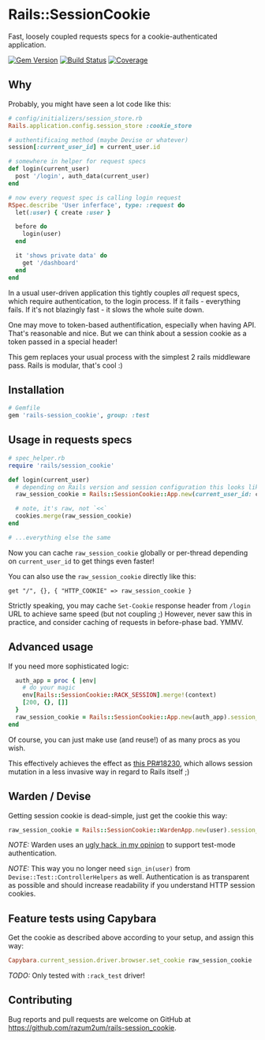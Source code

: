 # Rails::SessionCookie

Fast, loosely coupled requests specs for a cookie-authenticated application.

[![Gem Version][GV img]][Gem Version]
[![Build Status][BS img]][Build Status]
[![Coverage][CV img]][Coverage]

## Why

Probably, you might have seen a lot code like this:

```ruby
# config/initializers/session_store.rb
Rails.application.config.session_store :cookie_store

# authentificaing method (maybe Devise or whatever)
session[:current_user_id] = current_user.id

# somewhere in helper for request specs
def login(current_user)
  post '/login', auth_data(current_user)
end

# now every request spec is calling login request
RSpec.describe 'User inferface', type: :request do
  let(:user) { create :user }

  before do
    login(user)
  end

  it 'shows private data' do
    get '/dashboard'
  end
end
```

In a usual user-driven application this tightly couples *all* request specs, which require authentication, to the login process.
If it fails - everything fails. If it's not blazingly fast - it slows the whole suite down.

One may move to token-based authentification, especially when having API. That's reasonable and nice.
But we can think about a session cookie as a token passed in a special header!

This gem replaces your usual process with the simplest 2 rails middleware pass.
Rails is modular, that's cool :)

## Installation

```ruby
# Gemfile
gem 'rails-session_cookie', group: :test
```

## Usage in requests specs

```ruby
# spec_helper.rb
require 'rails/session_cookie'

def login(current_user)
  # depending on Rails version and session configuration this looks like "cookie_store_key=data--digest; path=/; HttpOnly"
  raw_session_cookie = Rails::SessionCookie::App.new(current_user_id: current_user.id).session_cookie

  # note, it's raw, not `<<`
  cookies.merge(raw_session_cookie)
end

# ...everything else the same
```

Now you can cache `raw_session_cookie` globally or per-thread depending on `current_user_id` to get things even faster!

You can also use the `raw_session_cookie` directly like this:

```
get "/", {}, { "HTTP_COOKIE" => raw_session_cookie }
```

Strictly speaking, you may cache `Set-Cookie` response header from `/login` URL to achieve same speed (but not coupling ;)
However, never saw this in practice, and consider caching of requests in before-phase bad. YMMV.

## Advanced usage

If you need more sophisticated logic:

```ruby
  auth_app = proc { |env|
    # do your magic
    env[Rails::SessionCookie::RACK_SESSION].merge!(context)
    [200, {}, []]
  }
  raw_session_cookie = Rails::SessionCookie::App.new(auth_app).session_cookie
end
```

Of course, you can just make use (and reuse!) of as many procs as you wish.

This effectively achieves the effect as [this PR#18230](https://github.com/rails/rails/pull/18230/files), which allows session mutation
in a less invasive way in regard to Rails itself ;)

## Warden / Devise

Getting session cookie is dead-simple, just get the cookie this way:

```ruby
raw_session_cookie = Rails::SessionCookie::WardenApp.new(user).session_cookie
```

*NOTE:* Warden uses an [ugly hack, in my opinion](https://github.com/hassox/warden/blob/master/lib/warden/test/helpers.rb#L18L23)
to support test-mode authentication.

*NOTE:* This way you no longer need `sign_in(user)` from `Devise::Test::ControllerHelpers` as well.
Authentication is as transparent as possible and should increase readability if you understand HTTP session cookies.

## Feature tests using Capybara

Get the cookie as described above according to your setup, and assign this way:

```ruby
Capybara.current_session.driver.browser.set_cookie raw_session_cookie
```

*TODO:* Only tested with `:rack_test` driver!

## Contributing

Bug reports and pull requests are welcome on GitHub at https://github.com/razum2um/rails-session_cookie.

[Gem Version]: https://rubygems.org/gems/rails-session_cookie
[Build Status]: https://travis-ci.org/razum2um/rails-session_cookie
[Coverage]: https://codeclimate.com/github/razum2um/rails-session_cookie/coverage

[GV img]: https://badge.fury.io/rb/rails-session_cookie.svg
[BS img]: https://travis-ci.org/razum2um/rails-session_cookie.png
[CV img]: https://codeclimate.com/github/razum2um/rails-session_cookie/badges/coverage.svg

